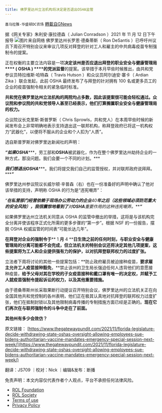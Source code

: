 ```yaml
---
title: 佛罗里达州立法机构将决定是否退出OSHA监管
---
```

`喜马拉雅-华盛顿DC农场` [轉載自GNews](https://gnews.org/zh-hans/1667748/)

据《网关专家》朱利安·康拉德森（ Julian Conradson ）2021 年 11 月 12 日下午 报导
![](https://assets.gnews.org/wp-content/uploads/2021/11/florida.jpg)图片来自网络
佛罗里达州长罗恩·德桑蒂斯（ Ron DeSantis ）已呼吁州议员下周召开特别会议来审议几项反对拜登的针对工人和雇主的中共病毒疫苗专制强制令的提案。

正在权衡的主要立法内容是一项**决定该州是否应退出拜登的职业安全与健康管理局**** ( OSHA ) ****的党派监督**的提案。该举措于本月早些时候推出，由共和党参议员特拉维斯·哈特森（ Travis Hutson ）和众议员阿尔迪安·寨卡（ Ardian Zika ）联合发起，此前 OSHA 最终发布了与拜登的针对拥有 100 名或更多员工的企业的疫苗强制令相关的紧急临时标准。

**共和党在佛罗里达州立法机构的两院均占多数，因此该提案很可能会轻松通过。众议院和参议院的共和党领导人甚至已经表示，他们打算搁置职业安全与健康管理局的权力。**

众议院议长克里斯·斯普罗斯（ Chris Sprowls，共和党人）在本周早些时候的新闻发布会上非常明确地表示支持退出这一联邦机构，称拜登政府已将这一机构权力“武器化”，以便将不服从的企业和个人扣为“人质”。

选自斯普罗斯对佛罗里达新闻社的声明：

***“******如果******OSHA******，劳工部和******OSHA******被武器化，作为在整个佛罗里达州劫持企业的一种方式，那没问题。我们会要一个不同的计划。***

***我们想退出******OSHA******。我们将提交我们自己的监管授权，并对联邦政府说拜拜。******”***

佛罗里达州参议院议长威尔顿·辛普森（右）也在一份准备好的声明中确认了他对该举措的支持，声明称 OSHA 的行为是“违宪嘲弄”：

*“**在私营部门经营依赖于现场办公劳动力的企业**40**年之后（这些领域必须防范重大的安全风险），****我很震惊地看到了******对******OSHA******重要作用的这种违宪嘲弄。******”***

如果佛罗里达州立法机关同意从 OSHA 的监管中撤出的举措，这将是与该机构完全分离并使该程序正式化所需的更多步骤的“第一步”。根据 NSF 的一份报告，摆脱 OSHA 权威监管的时间表“可能长达几年”。

**在拜登对企业的强制令于**** 1 ****月**** 4 ****日生效之前的任何时刻，与职业安全与健康管理局的分离可能都不会完成，但立法机关的特别会议还将决定其他几项提案，这些提案将为工人和企业提供强有力的保护，以对抗拜登联邦权力的过度扩张。**

立法者下周将讨论的其他一些提案包括：**防止政府雇员被迫接种疫苗，**要求雇主允许工人疫苗接种豁免**，**禁止该州的卫生局长强迫任何人违背他们的意愿接种疫苗，**给予父母对其在学校的子女疫苗接种和戴口罩****有****唯一****的决定****权，并赋予工人就疫苗强制令提起诉讼的权力，以及其他重要措施。**

由于德桑蒂斯州长采取果断行动提议召开特别会议，佛罗里达州的立法机关正在向全国其他共和党控制的各州表明，他们正在极其认真地对抗拜登的联邦权力过度扩张，他们在抵制封锁以及其他限制病毒传播的专制措施方面已经是正确的。**现在它们再次在与联邦强制令的斗争中走在了前面。**

**其他州有多少会效仿？**

原文链接： [https://www.thegatewaypundit.com/2021/11/florida-legislature-decide-withdrawing-state-oshas-oversight-allowing-employees-sue-bidens-authoritarian-vaccine-mandates-emergency-special-session-next-week/](https://www.thegatewaypundit.com/2021/11/florida-legislature-decide-withdrawing-state-oshas-oversight-allowing-employees-sue-bidens-authoritarian-vaccine-mandates-emergency-special-session-next-week/)

翻译：JS709 ｜校对：Nick ｜编辑&发布：断播

 

免责声明：本文内容仅代表作者个人观点，平台不承担任何法律风险。

- [ROL Foundation](https://rolfoundation.org/)
- [ROL Society](https://rolsociety.org/)
- [Terms of use](https://gnews.org/terms-of-use-3/)
- [Privacy Policy](https://gnews.org/privacy-policy/)
